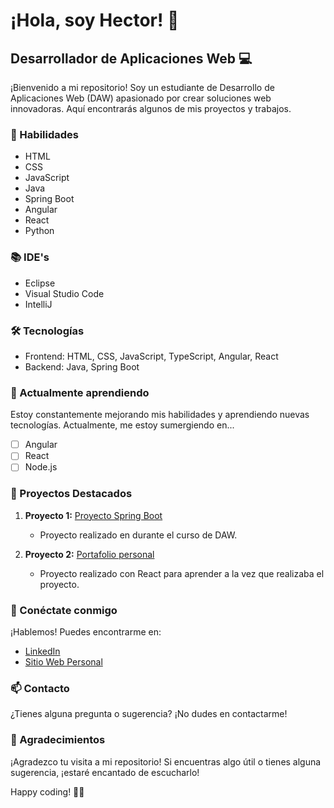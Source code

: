 # ¡Hola, soy Hector! 👋

## Desarrollador de Aplicaciones Web 💻

¡Bienvenido a mi repositorio! Soy un estudiante de Desarrollo de Aplicaciones Web (DAW) apasionado por crear soluciones web innovadoras. Aquí encontrarás algunos de mis proyectos y trabajos.

### 🚀 Habilidades

- HTML
- CSS
- JavaScript
- Java
- Spring Boot
- Angular
- React
- Python

### 📚 IDE's
- Eclipse
- Visual Studio Code
- IntelliJ

### 🛠️ Tecnologías

- Frontend: HTML, CSS, JavaScript, TypeScript, Angular, React
- Backend: Java, Spring Boot

### 🌱 Actualmente aprendiendo

Estoy constantemente mejorando mis habilidades y aprendiendo nuevas tecnologías. Actualmente, me estoy sumergiendo en...

- [ ] Angular
- [ ] React
- [ ] Node.js

### 📂 Proyectos Destacados

1. **Proyecto 1:** [Proyecto Spring Boot](https://github.com/Haktor23/ActividadDWES_futbol_mysql)
   - Proyecto realizado en durante el curso de DAW.
     
1. **Proyecto 2:** [Portafolio personal](https://github.com/Haktor23/Portafolio_Personal)
   - Proyecto realizado con React para aprender a la vez que realizaba el proyecto.


### 🤝 Conéctate conmigo

¡Hablemos! Puedes encontrarme en:

- [LinkedIn]([enlace_a_tu_linkedin](https://www.linkedin.com/in/hector-burgos-mart%C3%AD-39ab182b0/))
- [Sitio Web Personal]([enlace_a_tu_sitio_web](https://hectorbm-portfolio.vercel.app/))

### 📫 Contacto

¿Tienes alguna pregunta o sugerencia? ¡No dudes en contactarme!

### 🙏 Agradecimientos

¡Agradezco tu visita a mi repositorio! Si encuentras algo útil o tienes alguna sugerencia, ¡estaré encantado de escucharlo!

Happy coding! 👨‍💻
